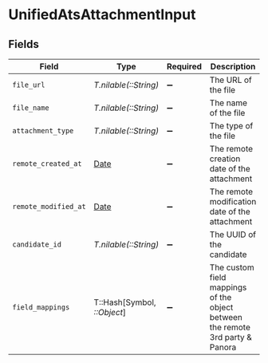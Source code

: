 # UnifiedAtsAttachmentInput


## Fields

| Field                                                                         | Type                                                                          | Required                                                                      | Description                                                                   |
| ----------------------------------------------------------------------------- | ----------------------------------------------------------------------------- | ----------------------------------------------------------------------------- | ----------------------------------------------------------------------------- |
| `file_url`                                                                    | *T.nilable(::String)*                                                         | :heavy_minus_sign:                                                            | The URL of the file                                                           |
| `file_name`                                                                   | *T.nilable(::String)*                                                         | :heavy_minus_sign:                                                            | The name of the file                                                          |
| `attachment_type`                                                             | *T.nilable(::String)*                                                         | :heavy_minus_sign:                                                            | The type of the file                                                          |
| `remote_created_at`                                                           | [Date](https://ruby-doc.org/stdlib-2.6.1/libdoc/date/rdoc/Date.html)          | :heavy_minus_sign:                                                            | The remote creation date of the attachment                                    |
| `remote_modified_at`                                                          | [Date](https://ruby-doc.org/stdlib-2.6.1/libdoc/date/rdoc/Date.html)          | :heavy_minus_sign:                                                            | The remote modification date of the attachment                                |
| `candidate_id`                                                                | *T.nilable(::String)*                                                         | :heavy_minus_sign:                                                            | The UUID of the candidate                                                     |
| `field_mappings`                                                              | T::Hash[Symbol, *::Object*]                                                   | :heavy_minus_sign:                                                            | The custom field mappings of the object between the remote 3rd party & Panora |